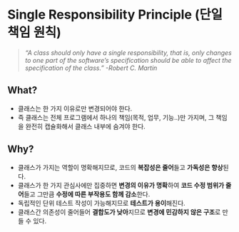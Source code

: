 # Single Responsibility Principle (단일 책임 원칙)

> _“A class should only have a single responsibility, that is, only changes to one part of the software’s specification should be able to affect the specification of the class.” -Robert C. Martin_

## What?
- 클래스는 한 가지 이유로만 변경되어야 한다.
- 즉 클래스는 전체 프로그램에서 하나의 책임(목적, 업무, 기능..)만 가지며, 그 책임을 완전히 캡슐화해서 클래스 내부에 숨겨야 한다.

## Why?
- 클래스가 가지는 역할이 명확해지므로, 코드의 **복잡성은 줄어**들고 **가독성은 향상**된다.
- 클래스가 한 가지 관심사에만 집중하면 **변경의 이유가 명확**하여 **코드 수정 범위가 줄어**들고 그만큼 **수정에 따른 부작용도 함께 감소**한다.
- 독립적인 단위 테스트 작성이 가능해지므로 **테스트가 용이**해진다.
- 클래스간 의존성이 줄어들어 **결합도가 낮아**지므로 **변경에 민감하지 않은 구조**로 만들 수 있다.

